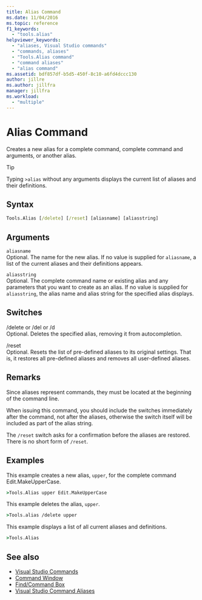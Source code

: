 ```yaml
---
title: Alias Command
ms.date: 11/04/2016
ms.topic: reference
f1_keywords:
  - "tools.alias"
helpviewer_keywords:
  - "aliases, Visual Studio commands"
  - "commands, aliases"
  - "Tools.Alias command"
  - "command aliases"
  - "alias command"
ms.assetid: bdf857df-b5d5-450f-8c10-a6fd4dccc130
author: jillre
ms.author: jillfra
manager: jillfra
ms.workload:
  - "multiple"
---
```

# Alias Command
Creates a new alias for a complete command, complete command and arguments, or another alias.

> [!TIP]
> Typing `>alias` without any arguments displays the current list of aliases and their definitions.

## Syntax

```cmd
Tools.Alias [/delete] [/reset] [aliasname] [aliasstring]
```

## Arguments
`aliasname`\
Optional. The name for the new alias. If no value is supplied for `aliasname`, a list of the current aliases and their definitions appears.

`aliasstring`\
Optional. The complete command name or existing alias and any parameters that you want to create as an alias. If no value is supplied for `aliasstring`, the alias name and alias string for the specified alias displays.

## Switches
/delete or /del or /d\
Optional. Deletes the specified alias, removing it from autocompletion.

/reset\
Optional. Resets the list of pre-defined aliases to its original settings. That is, it restores all pre-defined aliases and removes all user-defined aliases.

## Remarks
Since aliases represent commands, they must be located at the beginning of the command line.

When issuing this command, you should include the switches immediately after the command, not after the aliases, otherwise the switch itself will be included as part of the alias string.

The `/reset` switch asks for a confirmation before the aliases are restored. There is no short form of `/reset`.

## Examples
This example creates a new alias, `upper`, for the complete command Edit.MakeUpperCase.

```cmd
>Tools.Alias upper Edit.MakeUpperCase
```

This example deletes the alias, `upper`.

```cmd
>Tools.alias /delete upper
```

This example displays a list of all current aliases and definitions.

```cmd
>Tools.Alias
```

## See also

- [Visual Studio Commands](../../ide/reference/visual-studio-commands.md)
- [Command Window](../../ide/reference/command-window.md)
- [Find/Command Box](../../ide/find-command-box.md)
- [Visual Studio Command Aliases](../../ide/reference/visual-studio-command-aliases.md)
